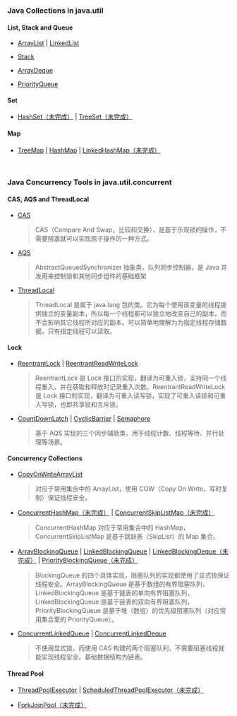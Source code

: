 ### Java Collections in java.util

#### List, Stack and Queue

* [ArrayList](https://github.com/Augustvic/JavaSourceCodeAnalysis/blob/master/md/ArrayList.md) | [LinkedList](https://github.com/Augustvic/JavaSourceCodeAnalysis/blob/master/md/LinkedList.md)

* [Stack](https://github.com/Augustvic/JavaSourceCodeAnalysis/blob/master/md/Stack.md)

* [ArrayDeque](https://github.com/Augustvic/JavaSourceCodeAnalysis/blob/master/md/ArrayDeque.md)

* [PriorityQueue](https://github.com/Augustvic/JavaSourceCodeAnalysis/blob/master/md/PriorityQueue.md)

#### Set

* [HashSet（未完成）](https://github.com/Augustvic/JavaSourceCodeAnalysis/blob/master/md/HashSet.md) | [TreeSet（未完成）](https://github.com/Augustvic/JavaSourceCodeAnalysis/blob/master/md/TreeSet.md)

#### Map

* [TreeMap](https://github.com/Augustvic/JavaSourceCodeAnalysis/blob/master/md/TreeMap.md) | [HashMap](https://github.com/Augustvic/JavaSourceCodeAnalysis/blob/master/md/HashMap.md) | [LinkedHashMap（未完成）](https://github.com/Augustvic/JavaSourceCodeAnalysis/blob/master/md/LinkedHashMap.md)

&nbsp;

### Java Concurrency Tools in java.util.concurrent

#### CAS, AQS and ThreadLocal

* [CAS](https://github.com/Augustvic/JavaSourceCodeAnalysis/blob/master/md/JUC/CASAndAQS.md)

    > CAS（Compare And Swap，比较和交换），是基于乐观锁的操作，不需要阻塞就可以实现原子操作的一种方式。

* [AQS](https://github.com/Augustvic/JavaSourceCodeAnalysis/blob/master/md/JUC/CASAndAQS.md)

    > AbstractQueuedSynchronizer 抽象类，队列同步控制器，是 Java 并发用来控制锁和其他同步组件的基础框架

* [ThreadLocal](https://github.com/Augustvic/JavaSourceCodeAnalysis/blob/master/md/JUC/ThreadLocal.md)

    > ThreadLocal 是属于 java.lang 包的类。它为每个使用该变量的线程提供独立的变量副本，所以每一个线程都可以独立地改变自己的副本，而不会影响其它线程所对应的副本。可以简单地理解为为指定线程存储数据，只有指定线程可以读取。

#### Lock

* [ReentrantLock](https://github.com/Augustvic/JavaSourceCodeAnalysis/blob/master/md/JUC/ReentrantLock.md) | [ReentrantReadWriteLock](https://github.com/Augustvic/JavaSourceCodeAnalysis/blob/master/md/JUC/ReentrantReadWriteLock.md)

    > ReentrantLock 是 Lock 接口的实现，翻译为可重入锁，支持同一个线程重入，并在获取和释放时记录重入次数。ReentrantReadWriteLock 是 Lock 接口的实现，翻译为可重入读写锁，实现了可重入读锁和可重入写锁，也即共享锁和互斥锁。

* [CountDownLatch](https://github.com/Augustvic/JavaSourceCodeAnalysis/blob/master/md/JUC/CountDownLatch.md) | [CyclicBarrier](https://github.com/Augustvic/JavaSourceCodeAnalysis/blob/master/md/JUC/CyclicBarrier.md) | [Semaphore](https://github.com/Augustvic/JavaSourceCodeAnalysis/blob/master/md/JUC/Semaphore.md)

    > 基于 AQS 实现的三个同步辅助类，用于线程计数、线程等待、并行处理等场景。

#### Concurrency Collections

* [CopyOnWriteArrayList](https://github.com/Augustvic/JavaSourceCodeAnalysis/blob/master/md/JUC/JUCCollections/CopyOnWriteArrayList.md)
    
    > 对应于常用集合中的 ArrayList，使用 COW（Copy On Write，写时复制）保证线程安全。

* [ConcurrentHashMap（未完成）](https://github.com/Augustvic/JavaSourceCodeAnalysis/blob/master/md/JUC/JUCCollections/ConcurrentHashMap.md) | [ConcurrentSkipListMap（未完成）](https://github.com/Augustvic/JavaSourceCodeAnalysis/blob/master/md/JUC/JUCCollections/ConcurrentSkipListMap.md)

    > ConcurrentHashMap 对应于常用集合中的 HashMap，ConcurrentSkipListMap 是基于跳跃表（SkipList）的 Map 集合。

* [ArrayBlockingQueue](https://github.com/Augustvic/JavaSourceCodeAnalysis/blob/master/md/JUC/JUCCollections/ArrayBlockingQueue.md) | [LinkedBlockingQueue](https://github.com/Augustvic/JavaSourceCodeAnalysis/blob/master/md/JUC/JUCCollections/LinkedBlockingQueue.md) | [LinkedBlockingDeque（未完成）](https://github.com/Augustvic/JavaSourceCodeAnalysis/blob/master/md/JUC/JUCCollections/LinkedBlockingDeque.md) | [PriorityBlockingQueue（未完成）](https://github.com/Augustvic/JavaSourceCodeAnalysis/blob/master/md/JUC/JUCCollections/PriorityBlockingQueue.md)

    > BlockingQueue 的四个具体实现，阻塞队列的实现都使用了显式锁保证线程安全。ArrayBlockingQueue 是基于数组的有界阻塞队列，LinkedBlockingQueue 是基于链表的单向有界阻塞队列，LinkedBlockingQueue 是基于链表的双向有界阻塞队列，PriorityBlockingQueue 是基于堆（数组）的优先级阻塞队列（对应常用集合里的 PriorityQueue）。

* [ConcurrentLinkedQueue](https://github.com/Augustvic/JavaSourceCodeAnalysis/blob/master/md/JUC/JUCCollections/ConcurrentLinkedQueue.md) | [ConcurrentLinkedDeque](https://github.com/Augustvic/JavaSourceCodeAnalysis/blob/master/md/JUC/JUCCollections/ConcurrentLinkedDeque.md)

    > 不使用显式锁，而使用 CAS 构建的两个阻塞队列，不需要阻塞线程就能实现线程安全。基础数据结构为链表。

#### Thread Pool

* [ThreadPoolExecutor](https://github.com/Augustvic/JavaSourceCodeAnalysis/blob/master/md/JUC/ThreadPoolExecutor.md) | [ScheduledThreadPoolExecutor（未完成）](https://github.com/Augustvic/JavaSourceCodeAnalysis/blob/master/md/JUC/ScheduledThreadPoolExecutor.md)

* [ForkJoinPool（未完成）](https://github.com/Augustvic/JavaSourceCodeAnalysis/blob/master/md/JUC/ThreadPoolExecutor.md)
